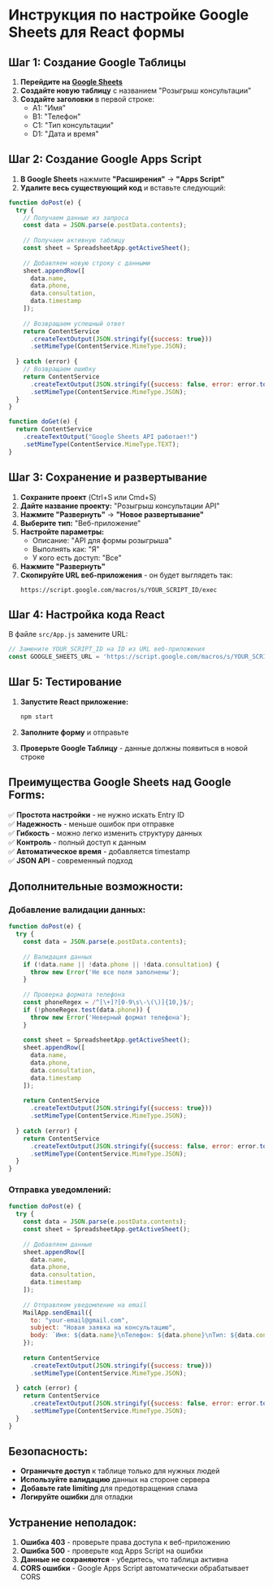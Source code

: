 # Инструкция по настройке Google Sheets для React формы

## Шаг 1: Создание Google Таблицы

1. **Перейдите на [Google Sheets](https://sheets.google.com)**
2. **Создайте новую таблицу** с названием "Розыгрыш консультации"
3. **Создайте заголовки** в первой строке:
   - A1: "Имя"
   - B1: "Телефон" 
   - C1: "Тип консультации"
   - D1: "Дата и время"

## Шаг 2: Создание Google Apps Script

1. **В Google Sheets** нажмите **"Расширения"** → **"Apps Script"**
2. **Удалите весь существующий код** и вставьте следующий:

```javascript
function doPost(e) {
  try {
    // Получаем данные из запроса
    const data = JSON.parse(e.postData.contents);
    
    // Получаем активную таблицу
    const sheet = SpreadsheetApp.getActiveSheet();
    
    // Добавляем новую строку с данными
    sheet.appendRow([
      data.name,
      data.phone,
      data.consultation,
      data.timestamp
    ]);
    
    // Возвращаем успешный ответ
    return ContentService
      .createTextOutput(JSON.stringify({success: true}))
      .setMimeType(ContentService.MimeType.JSON);
      
  } catch (error) {
    // Возвращаем ошибку
    return ContentService
      .createTextOutput(JSON.stringify({success: false, error: error.toString()}))
      .setMimeType(ContentService.MimeType.JSON);
  }
}

function doGet(e) {
  return ContentService
    .createTextOutput("Google Sheets API работает!")
    .setMimeType(ContentService.MimeType.TEXT);
}
```

## Шаг 3: Сохранение и развертывание

1. **Сохраните проект** (Ctrl+S или Cmd+S)
2. **Дайте название проекту:** "Розыгрыш консультации API"
3. **Нажмите "Развернуть"** → **"Новое развертывание"**
4. **Выберите тип:** "Веб-приложение"
5. **Настройте параметры:**
   - Описание: "API для формы розыгрыша"
   - Выполнять как: "Я"
   - У кого есть доступ: "Все"
6. **Нажмите "Развернуть"**
7. **Скопируйте URL веб-приложения** - он будет выглядеть так:
   ```
   https://script.google.com/macros/s/YOUR_SCRIPT_ID/exec
   ```

## Шаг 4: Настройка кода React

В файле `src/App.js` замените URL:

```javascript
// Замените YOUR_SCRIPT_ID на ID из URL веб-приложения
const GOOGLE_SHEETS_URL = 'https://script.google.com/macros/s/YOUR_SCRIPT_ID/exec';
```

## Шаг 5: Тестирование

1. **Запустите React приложение:**
   ```bash
   npm start
   ```

2. **Заполните форму** и отправьте
3. **Проверьте Google Таблицу** - данные должны появиться в новой строке

## Преимущества Google Sheets над Google Forms:

✅ **Простота настройки** - не нужно искать Entry ID  
✅ **Надежность** - меньше ошибок при отправке  
✅ **Гибкость** - можно легко изменить структуру данных  
✅ **Контроль** - полный доступ к данным  
✅ **Автоматическое время** - добавляется timestamp  
✅ **JSON API** - современный подход  

## Дополнительные возможности:

### Добавление валидации данных:
```javascript
function doPost(e) {
  try {
    const data = JSON.parse(e.postData.contents);
    
    // Валидация данных
    if (!data.name || !data.phone || !data.consultation) {
      throw new Error('Не все поля заполнены');
    }
    
    // Проверка формата телефона
    const phoneRegex = /^[\+]?[0-9\s\-\(\)]{10,}$/;
    if (!phoneRegex.test(data.phone)) {
      throw new Error('Неверный формат телефона');
    }
    
    const sheet = SpreadsheetApp.getActiveSheet();
    sheet.appendRow([
      data.name,
      data.phone,
      data.consultation,
      data.timestamp
    ]);
    
    return ContentService
      .createTextOutput(JSON.stringify({success: true}))
      .setMimeType(ContentService.MimeType.JSON);
      
  } catch (error) {
    return ContentService
      .createTextOutput(JSON.stringify({success: false, error: error.toString()}))
      .setMimeType(ContentService.MimeType.JSON);
  }
}
```

### Отправка уведомлений:
```javascript
function doPost(e) {
  try {
    const data = JSON.parse(e.postData.contents);
    const sheet = SpreadsheetApp.getActiveSheet();
    
    // Добавляем данные
    sheet.appendRow([
      data.name,
      data.phone,
      data.consultation,
      data.timestamp
    ]);
    
    // Отправляем уведомление на email
    MailApp.sendEmail({
      to: "your-email@gmail.com",
      subject: "Новая заявка на консультацию",
      body: `Имя: ${data.name}\nТелефон: ${data.phone}\nТип: ${data.consultation}\nВремя: ${data.timestamp}`
    });
    
    return ContentService
      .createTextOutput(JSON.stringify({success: true}))
      .setMimeType(ContentService.MimeType.JSON);
      
  } catch (error) {
    return ContentService
      .createTextOutput(JSON.stringify({success: false, error: error.toString()}))
      .setMimeType(ContentService.MimeType.JSON);
  }
}
```

## Безопасность:

- **Ограничьте доступ** к таблице только для нужных людей
- **Используйте валидацию** данных на стороне сервера
- **Добавьте rate limiting** для предотвращения спама
- **Логируйте ошибки** для отладки

## Устранение неполадок:

1. **Ошибка 403** - проверьте права доступа к веб-приложению
2. **Ошибка 500** - проверьте код Apps Script на ошибки
3. **Данные не сохраняются** - убедитесь, что таблица активна
4. **CORS ошибки** - Google Apps Script автоматически обрабатывает CORS
